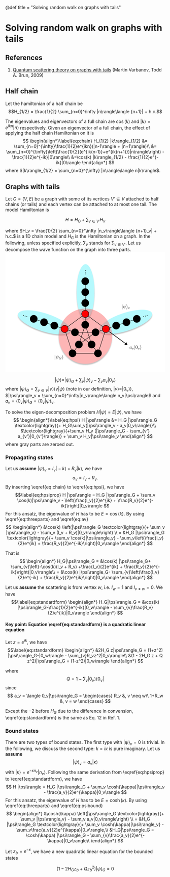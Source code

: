 @def title = "Solving random walk on graphs with tails"

# Solving random walk on graphs with tails

## References

1. [Quantum scattering theory on graphs with tails](https://arxiv.org/abs/0906.2825) (Martin Varbanov, Todd A. Brun, 2009)

## Half chain
Let the hamiltonian of a half chain be
$$H_{1/2} = \frac{1}{2}  \sum_{n=0}^\infty |n\rangle\langle {n+1}| + h.c.$$

The eigenvalues and eigenvectors of a full chain are $\cos(k)$ and $| k\rangle = e^{ikn} |n\rangle$ respectively.
Given an eigenvector of a full chain, the effect of applying the half chain Hamiltonian on it is
$$
\begin{align*}\label{eq:chain}
H_{1/2} |k\rangle_{1/2} &= \sum_{n=0}^{\infty}\frac{1}{2}e^{ikn}(|n-1\rangle + |n+1\rangle)\\
&= \sum_{n=0}^{\infty}\left(\frac{1}{2}(e^{ik(n-1)}+e^{ik(n+1)})|n\rangle\right) - \frac{1}{2}e^{-ik}|0\rangle\\
&=\cos(k) |k\rangle_{1/2} - \frac{1}{2}e^{-ik}|0\rangle
\end{align*}
$$
where $|k\rangle_{1/2} = \sum_{n=0}^{\infty} |n\rangle\langle n|k\rangle$.


## Graphs with tails

Let $G=(V,E)$ be a graph with some of its vertices $V'\subseteq V$ attached to half chains (or tails) and each vertex can be attached to at most one tail. The model Hamiltonian is

$$
H = H_G + \sum_{v\in V'} H_v
$$

where $H_v = \frac{1}{2}  \sum_{n=0}^\infty |n_v\rangle\langle {n+1}_v| + h.c.$ is a 1D chain model and $H_G$ is the Hamiltonian on a graph.
In the following, unless specified explicitly, $\sum_v$ stands for $\sum_{v\in V'}$.
Let us decompose the wave function on the graph into three parts.
![](/assets/plot/halfchain.png)

$$
\begin{equation*}\label{eq:threeparts}
|\psi\rangle = |\psi\rangle_G + \sum_v |\psi\rangle_v - \sum_v a_v|0_v\rangle
\end{equation*}
$$
where $|\psi\rangle_G = \sum_{v\in V}|v\rangle\langle v|\psi\rangle$ (note in our definition, $|v\rangle = |0_v\rangle$), $|\psi\rangle_v = \sum_{n=0}^\infty|n_v\rangle\langle n_v|\psi\rangle$ and $a_v = \langle 0_v|\psi\rangle_G = \langle 0_v|\psi\rangle_v$.

To solve the eigen-decomposition problem $H |\psi\rangle = E|\psi\rangle$, we have
$$
\begin{align*}\label{eq:hpsi}
H |\psi\rangle &= H_G |\psi\rangle_G \textcolor{lightgray}{+ H_G\sum_v(|\psi\rangle_v - a_v|0_v\rangle)}\\
&\textcolor{lightgray}{+\sum_v H_v (|\psi\rangle_G - \sum_{v'} a_{v'}|0_{v'}\rangle)} + \sum_v H_v|\psi\rangle_v
\end{align*}
$$
where gray parts are zeroed out.

### Propagating states
Let us **assume** $|\psi\rangle_v = I_v|-k\rangle + R_v|k\rangle$, we have
$$a_v = I_v+R_v. \label{eq:av}$$
By inserting \eqref{eq:chain} to \eqref{eq:hpsi}, we have
$$\label{eq:hpsiprop}
H |\psi\rangle = H_G |\psi\rangle_G + \sum_v \cos(k)|\psi\rangle_v - \left(\frac{I_v}{2}e^{ik} + \frac{R_v}{2}e^{-ik}\right)|0_v\rangle
$$
For this ansatz, the eigenvalue of $H$ has to be $E=\cos(k)$. By using \eqref{eq:threeparts} and \eqref{eq:av}
$$
\begin{align*}
&\cos(k) \left(|\psi\rangle_G \textcolor{lightgray}{+ \sum_v |\psi\rangle_v} - \sum_v (I_v + R_v)|0_v\rangle\right) \\
= &H_G |\psi\rangle_G \textcolor{lightgray}{+ \sum_v \cos(k)|\psi\rangle_v} - \sum_v\left(\frac{I_v}{2}e^{ik} + \frac{R_v}{2}e^{-ik}\right)|0_v\rangle
\end{align*}
$$

That is
$$
\begin{align*}
H_G|\psi\rangle_G = &\cos(k) |\psi\rangle_G+ \sum_{v}\left(-\cos(k)(I_v + R_v) +\frac{I_v}{2}e^{ik} + \frac{R_v}{2}e^{-ik}\right)|0_v\rangle\\
= &\cos(k) |\psi\rangle_G- \sum_{v}\left(\frac{I_v}{2}e^{-ik} + \frac{R_v}{2}e^{ik}\right)|0_v\rangle
\end{align*}
$$

Let us **assume** the scattering is from vertex $w$, i.e. $I_w = 1$ and $I_{v\neq w} = 0$.
We have
$$\label{eq:standardform}
\begin{align*}
H_G|\psi\rangle_G = &\cos(k) |\psi\rangle_G-\frac{1}{2}e^{-ik}|0_w\rangle - \sum_{v}\frac{R_v}{2}e^{ik}|0_v\rangle
\end{align*}
$$


#### Key point: Equation \eqref{eq:standardform} is a quadratic linear equation
Let $z = e^{ik}$, we have
$$\label{eq:standardform}
\begin{align*}
&2H_G z|\psi\rangle_G = (1+z^2) |\psi\rangle_G-|0_w\rangle - \sum_{v}R_vz^2|0_v\rangle\\
&(1 - 2H_G z + Q z^2)|\psi\rangle_G = (1-z^2)|0_w\rangle
\end{align*}
$$

where
$$
Q = 1 - \sum_v| 0_v\rangle\langle 0_v |
$$
since 
$$
a_v = \langle 0_v|\psi\rangle_G = \begin{cases}
R_v &, v \neq w\\
1+R_w &, v = w
\end{cases}
$$

Except the $-2$ before $H_G$ due to the difference in convension, \eqref{eq:standardform} is the same as Eq. 12 in Ref. 1.

### Bound states
There are two types of bound states. The first type with $|\psi\rangle_v = 0$ is trivial.
In the following, we discuss the second type: $k = i\kappa$ is pure imaginary.
Let us **assume** $$\label{eq:psibound}|\psi\rangle_v = a_v|\kappa\rangle$$ with $|\kappa\rangle = e^{-\kappa n_v} |n_v\rangle$.
Following the same derivation from \eqref{eq:hpsiprop} to \eqref{eq:standardform}, we have
$$
H |\psi\rangle = H_G |\psi\rangle_G + \sum_v \cosh(\kappa)|\psi\rangle_v - \frac{a_v}{2}e^{\kappa}|0_v\rangle
$$
For this ansatz, the eigenvalue of $H$ has to be $E=\cosh(\kappa)$. By using \eqref{eq:threeparts} and \eqref{eq:psibound}
$$
\begin{align*}
&\cosh(\kappa) \left(|\psi\rangle_G \textcolor{lightgray}{+ \sum_v |\psi\rangle_v} - \sum_v a_v|0_v\rangle\right) \\
= &H_G |\psi\rangle_G \textcolor{lightgray}{+ \sum_v \cosh(\kappa)|\psi\rangle_v} - \sum_v\frac{a_v}{2}e^{\kappa}|0_v\rangle,\\
&H_G|\psi\rangle_G = \cosh(\kappa) |\psi\rangle_G - \sum_{v}\frac{a_v}{2}e^{-\kappa}|0_v\rangle\\
\end{align*}
$$

Let $z_b = e^{-\kappa}$, we have a new quadratic linear equation for the bounded states

$$\label{eq:standardformb}
(1-2H_Gz_b+Qz_b^2)|\psi\rangle_G = 0
$$

